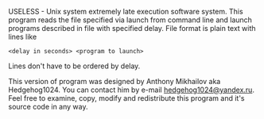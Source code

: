 USELESS - Unix system extremely late execution software system.
This program reads the file specified via launch from command line and
launch programs described in file with specified delay.
File format is plain text with lines like<br>
```
<delay in seconds> <program to launch>
```
Lines don't have to be ordered by delay.

This version of program was designed by Anthony Mikhailov aka Hedgehog1024.
You can contact him by e-mail hedgehog1024@yandex.ru.
Feel free to examine, copy, modify and redistribute this program and it's
source code in any way.
